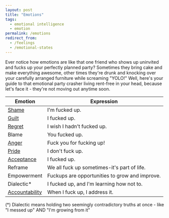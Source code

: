 ```yaml
---
layout: post
title: "Emotions"
tags:
  - emotional intelligence
  - emotion
permalink: /emotions
redirect_from:
  - /feelings
  - /emotional-states
---
```


Ever notice how emotions are like that one friend who shows up uninvited and fucks up your perfectly planned party? Sometimes they bring cake and make everything awesome, other times they're drunk and knocking over your carefully arranged furniture while screaming "YOLO!" Well, here's your guide to that emotional party crasher living rent-free in your head, because let's face it - they're not moving out anytime soon.

| Emotion        | Expression                                    |
|----------------|-----------------------------------------------|
| [Shame](/shame)          | I'm fucked up.                                |
| [Guilt](/shame)          | I fucked up.                                  |
| [Regret](/regrets)       | I wish I hadn't fucked up.                    |
| Blame          | You fucked up.                                |
| [Anger](/anger)         | Fuck you for fucking up!                      |
| [Pride](/pride)         | I don't fuck up.                              |
| [Acceptance](/curious)     | I fucked up.                                  |
| Reframe        | We all fuck up sometimes-it's part of life.   |
| Empowerment    | Fuckups are opportunities to grow and improve.|
| Dialectic*     | I fucked up, and I'm learning how not to.     |
| [Accountability](/be-proactive) | When I fuck up, I address it.                 |

(*) Dialectic means holding two seemingly contradictory truths at once - like "I messed up" AND "I'm growing from it"
